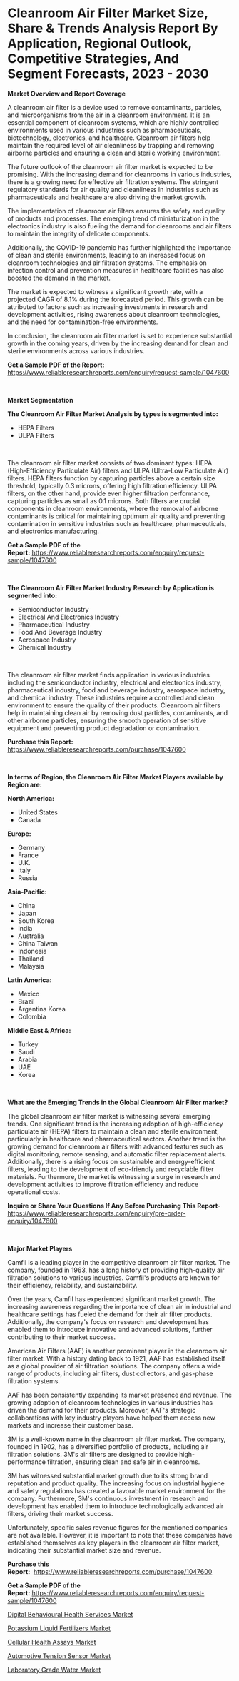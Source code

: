 <p><h1>Cleanroom Air Filter Market Size, Share & Trends Analysis Report By Application, Regional Outlook, Competitive Strategies, And Segment Forecasts, 2023 - 2030</h1></p><p><strong>Market Overview and Report Coverage</strong></p>
<p><p>A cleanroom air filter is a device used to remove contaminants, particles, and microorganisms from the air in a cleanroom environment. It is an essential component of cleanroom systems, which are highly controlled environments used in various industries such as pharmaceuticals, biotechnology, electronics, and healthcare. Cleanroom air filters help maintain the required level of air cleanliness by trapping and removing airborne particles and ensuring a clean and sterile working environment.</p><p>The future outlook of the cleanroom air filter market is expected to be promising. With the increasing demand for cleanrooms in various industries, there is a growing need for effective air filtration systems. The stringent regulatory standards for air quality and cleanliness in industries such as pharmaceuticals and healthcare are also driving the market growth.</p><p>The implementation of cleanroom air filters ensures the safety and quality of products and processes. The emerging trend of miniaturization in the electronics industry is also fueling the demand for cleanrooms and air filters to maintain the integrity of delicate components.</p><p>Additionally, the COVID-19 pandemic has further highlighted the importance of clean and sterile environments, leading to an increased focus on cleanroom technologies and air filtration systems. The emphasis on infection control and prevention measures in healthcare facilities has also boosted the demand in the market.</p><p>The market is expected to witness a significant growth rate, with a projected CAGR of 8.1% during the forecasted period. This growth can be attributed to factors such as increasing investments in research and development activities, rising awareness about cleanroom technologies, and the need for contamination-free environments.</p><p>In conclusion, the cleanroom air filter market is set to experience substantial growth in the coming years, driven by the increasing demand for clean and sterile environments across various industries.</p></p>
<p><strong>Get a Sample PDF of the Report:</strong> <a href="https://www.reliableresearchreports.com/enquiry/request-sample/1047600">https://www.reliableresearchreports.com/enquiry/request-sample/1047600</a></p>
<p>&nbsp;</p>
<p><strong>Market Segmentation</strong></p>
<p><strong>The Cleanroom Air Filter Market Analysis by types is segmented into:</strong></p>
<p><ul><li>HEPA Filters</li><li>ULPA Filters</li></ul></p>
<p>&nbsp;</p>
<p><p>The cleanroom air filter market consists of two dominant types: HEPA (High-Efficiency Particulate Air) filters and ULPA (Ultra-Low Particulate Air) filters. HEPA filters function by capturing particles above a certain size threshold, typically 0.3 microns, offering high filtration efficiency. ULPA filters, on the other hand, provide even higher filtration performance, capturing particles as small as 0.1 microns. Both filters are crucial components in cleanroom environments, where the removal of airborne contaminants is critical for maintaining optimum air quality and preventing contamination in sensitive industries such as healthcare, pharmaceuticals, and electronics manufacturing.</p></p>
<p><strong>Get a Sample PDF of the Report:</strong>&nbsp;<a href="https://www.reliableresearchreports.com/enquiry/request-sample/1047600">https://www.reliableresearchreports.com/enquiry/request-sample/1047600</a></p>
<p>&nbsp;</p>
<p><strong>The Cleanroom Air Filter Market Industry Research by Application is segmented into:</strong></p>
<p><ul><li>Semiconductor Industry</li><li>Electrical And Electronics Industry</li><li>Pharmaceutical Industry</li><li>Food And Beverage Industry</li><li>Aerospace Industry</li><li>Chemical Industry</li></ul></p>
<p>&nbsp;</p>
<p><p>The cleanroom air filter market finds application in various industries including the semiconductor industry, electrical and electronics industry, pharmaceutical industry, food and beverage industry, aerospace industry, and chemical industry. These industries require a controlled and clean environment to ensure the quality of their products. Cleanroom air filters help in maintaining clean air by removing dust particles, contaminants, and other airborne particles, ensuring the smooth operation of sensitive equipment and preventing product degradation or contamination.</p></p>
<p><strong>Purchase this Report:</strong>&nbsp; <a href="https://www.reliableresearchreports.com/purchase/1047600">https://www.reliableresearchreports.com/purchase/1047600</a></p>
<p>&nbsp;</p>
<p><strong>In terms of Region, the Cleanroom Air Filter Market Players available by Region are:</strong></p>
<p>
    <p> <strong> North America: </strong>
        <ul>
            <li>United States</li>
            <li>Canada</li>
        </ul>
        </p> 
    <p> <strong> Europe: </strong>
        <ul>
            <li>Germany</li>
            <li>France</li>
            <li>U.K.</li>
            <li>Italy</li>
            <li>Russia</li>
        </ul>
        </p> 
    <p> <strong> Asia-Pacific: </strong>
        <ul>
            <li>China</li>
            <li>Japan</li>
            <li>South Korea</li>
            <li>India</li>
            <li>Australia</li>
            <li>China Taiwan</li>
            <li>Indonesia</li>
            <li>Thailand</li>
            <li>Malaysia</li>
        </ul>
        </p> 
    <p> <strong> Latin America: </strong>
        <ul>
            <li>Mexico</li>
            <li>Brazil</li>
            <li>Argentina Korea</li>
            <li>Colombia</li>
        </ul>
        </p> 
    <p> <strong> Middle East & Africa: </strong>
        <ul>
            <li>Turkey</li>
            <li>Saudi</li>
            <li>Arabia</li>
            <li>UAE</li>
            <li>Korea</li>
        </ul>
    </p>
    </p>
<p>&nbsp;</p>
<p><strong>What are the Emerging Trends in the Global Cleanroom Air Filter market?</strong></p>
<p><p>The global cleanroom air filter market is witnessing several emerging trends. One significant trend is the increasing adoption of high-efficiency particulate air (HEPA) filters to maintain a clean and sterile environment, particularly in healthcare and pharmaceutical sectors. Another trend is the growing demand for cleanroom air filters with advanced features such as digital monitoring, remote sensing, and automatic filter replacement alerts. Additionally, there is a rising focus on sustainable and energy-efficient filters, leading to the development of eco-friendly and recyclable filter materials. Furthermore, the market is witnessing a surge in research and development activities to improve filtration efficiency and reduce operational costs.</p></p>
<p><strong>Inquire or Share Your Questions If Any Before Purchasing This Report</strong>- <a href="https://www.reliableresearchreports.com/enquiry/pre-order-enquiry/1047600">https://www.reliableresearchreports.com/enquiry/pre-order-enquiry/1047600</a></p>
<p>&nbsp;</p>
<p><strong>Major Market Players</strong></p>
<p><p>Camfil is a leading player in the competitive cleanroom air filter market. The company, founded in 1963, has a long history of providing high-quality air filtration solutions to various industries. Camfil's products are known for their efficiency, reliability, and sustainability.</p><p>Over the years, Camfil has experienced significant market growth. The increasing awareness regarding the importance of clean air in industrial and healthcare settings has fueled the demand for their air filter products. Additionally, the company's focus on research and development has enabled them to introduce innovative and advanced solutions, further contributing to their market success.</p><p>American Air Filters (AAF) is another prominent player in the cleanroom air filter market. With a history dating back to 1921, AAF has established itself as a global provider of air filtration solutions. The company offers a wide range of products, including air filters, dust collectors, and gas-phase filtration systems.</p><p>AAF has been consistently expanding its market presence and revenue. The growing adoption of cleanroom technologies in various industries has driven the demand for their products. Moreover, AAF's strategic collaborations with key industry players have helped them access new markets and increase their customer base.</p><p>3M is a well-known name in the cleanroom air filter market. The company, founded in 1902, has a diversified portfolio of products, including air filtration solutions. 3M's air filters are designed to provide high-performance filtration, ensuring clean and safe air in cleanrooms.</p><p>3M has witnessed substantial market growth due to its strong brand reputation and product quality. The increasing focus on industrial hygiene and safety regulations has created a favorable market environment for the company. Furthermore, 3M's continuous investment in research and development has enabled them to introduce technologically advanced air filters, driving their market success.</p><p>Unfortunately, specific sales revenue figures for the mentioned companies are not available. However, it is important to note that these companies have established themselves as key players in the cleanroom air filter market, indicating their substantial market size and revenue.</p></p>
<p><strong>Purchase this Report:</strong>&nbsp;&nbsp;<a href="https://www.reliableresearchreports.com/purchase/1047600">https://www.reliableresearchreports.com/purchase/1047600</a></p>
<p></p>
<p><strong>Get a Sample PDF of the Report:</strong>&nbsp;<a href="https://www.reliableresearchreports.com/enquiry/request-sample/1047600">https://www.reliableresearchreports.com/enquiry/request-sample/1047600</a></p>
<p><p><a href="https://www.linkedin.com/pulse/digital-behavioural-health-services-market-share-amp-new-oerme/">Digital Behavioural Health Services Market</a></p><p><a href="https://www.linkedin.com/pulse/potassium-liquid-fertilizers-market-share-amp-new-trends-wthgc/">Potassium Liquid Fertilizers Market</a></p><p><a href="https://medium.com/@abbieparker1964/decoding-cellular-health-assays-market-metrics-market-share-trends-and-growth-patterns-e2cab0cae48a">Cellular Health Assays Market</a></p><p><a href="https://www.linkedin.com/pulse/automotive-tension-sensor-market-size-growth-forecast-from-a4k2e/">Automotive Tension Sensor Market</a></p><p><a href="https://medium.com/@caylawisoky8698/laboratory-grade-water-market-trends-and-market-analysis-forecasted-for-period-2023-2030-57d4a5cae278">Laboratory Grade Water Market</a></p></p>